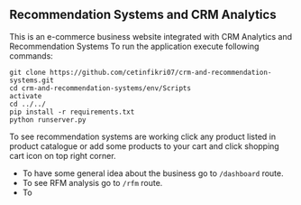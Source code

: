 ## Recommendation Systems and CRM Analytics
This is an e-commerce business website integrated with CRM Analytics and Recommendation Systems
To run the application execute following commands:
```
git clone https://github.com/cetinfikri07/crm-and-recommendation-systems.git
cd crm-and-recommendation-systems/env/Scripts
activate
cd ../../
pip install -r requirements.txt
python runserver.py
```
To see recommendation systems are working click any product listed in product catalogue or add some products to your cart and click shopping cart icon on top right corner.
- To have some general idea about the business go to ```/dashboard``` route.
- To see RFM analysis go to ```/rfm``` route.
- To 

 

